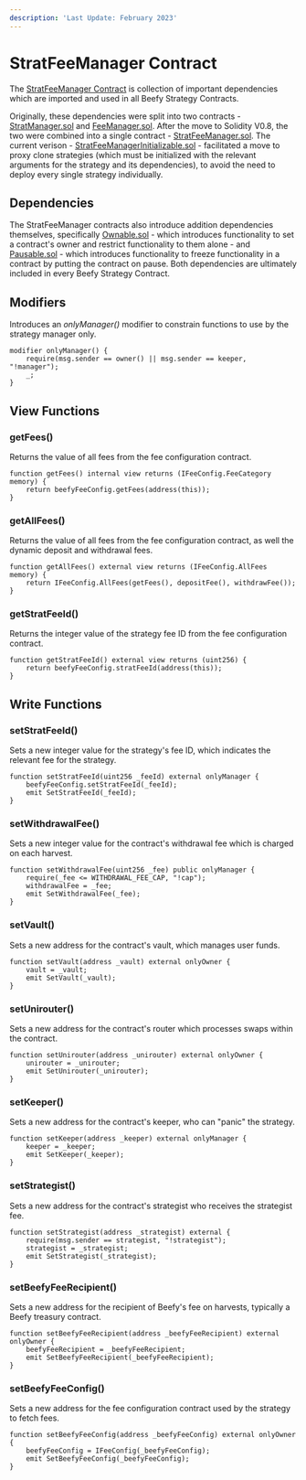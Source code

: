 ```yaml
---
description: 'Last Update: February 2023'
---
```


# StratFeeManager Contract

The [StratFeeManager Contract](https://github.com/beefyfinance/beefy-contracts/blob/master/contracts/BIFI/strategies/Common/StratFeeManagerInitializable.sol) is collection of important dependencies which are imported and used in all Beefy Strategy Contracts.&#x20;

Originally, these dependencies were split into two contracts - [StratManager.sol](https://github.com/beefyfinance/beefy-contracts/blob/master/contracts/BIFI/strategies/Common/StratManager.sol) and [FeeManager.sol](https://github.com/beefyfinance/beefy-contracts/blob/master/contracts/BIFI/strategies/Common/FeeManager.sol). After the move to Solidity V0.8, the two were combined into a single contract - [StratFeeManager.sol](https://github.com/beefyfinance/beefy-contracts/blob/master/contracts/BIFI/strategies/Common/StratFeeManager.sol). The current verison - [StratFeeManagerInitializable.sol](https://github.com/beefyfinance/beefy-contracts/blob/master/contracts/BIFI/strategies/Common/StratFeeManagerInitializable.sol) - facilitated a move to proxy clone strategies (which must be initialized with the relevant arguments for the strategy and its dependencies), to avoid the need to deploy every single strategy individually.

## Dependencies

The StratFeeManager contracts also introduce addition dependencies themselves, specifically [Ownable.sol](https://github.com/OpenZeppelin/openzeppelin-contracts/blob/master/contracts/access/Ownable.sol) - which introduces functionality to set a contract's owner and restrict functionality to them alone - and [Pausable.sol](https://github.com/OpenZeppelin/openzeppelin-contracts/blob/master/contracts/security/Pausable.sol) - which introduces functionality to freeze functionality in a contract by putting the contract on pause. Both dependencies are ultimately included in every Beefy Strategy Contract.

## Modifiers

Introduces an _onlyManager()_ modifier to constrain functions to use by the strategy manager only.

```solidity
modifier onlyManager() {
    require(msg.sender == owner() || msg.sender == keeper, "!manager");
    _;
}
```

## View Functions

### getFees()

Returns the value of all fees from the fee configuration contract.

```solidity
function getFees() internal view returns (IFeeConfig.FeeCategory memory) {
    return beefyFeeConfig.getFees(address(this));
}
```

### getAllFees()

Returns the value of all fees from the fee configuration contract, as well the dynamic deposit and withdrawal fees.

```solidity
function getAllFees() external view returns (IFeeConfig.AllFees memory) {
    return IFeeConfig.AllFees(getFees(), depositFee(), withdrawFee());
}
```

### getStratFeeId()

Returns the integer value of the strategy fee ID from the fee configuration contract.

```solidity
function getStratFeeId() external view returns (uint256) {
    return beefyFeeConfig.stratFeeId(address(this));
}
```

## Write Functions

### setStratFeeId()

Sets a new integer value for the strategy's fee ID, which indicates the relevant fee for the strategy.

```solidity
function setStratFeeId(uint256 _feeId) external onlyManager {
    beefyFeeConfig.setStratFeeId(_feeId);
    emit SetStratFeeId(_feeId);
}
```

### setWithdrawalFee()

Sets a new integer value for the contract's withdrawal fee which is charged on each harvest.

```solidity
function setWithdrawalFee(uint256 _fee) public onlyManager {
    require(_fee <= WITHDRAWAL_FEE_CAP, "!cap");
    withdrawalFee = _fee;
    emit SetWithdrawalFee(_fee);
}
```

### setVault()

Sets a new address for the contract's vault, which manages user funds.

```solidity
function setVault(address _vault) external onlyOwner {
    vault = _vault;
    emit SetVault(_vault);
}
```

### setUnirouter()

Sets a new address for the contract's router which processes swaps within the contract.

```solidity
function setUnirouter(address _unirouter) external onlyOwner {
    unirouter = _unirouter;
    emit SetUnirouter(_unirouter);
}
```

### setKeeper()

Sets a new address for the contract's keeper, who can "panic" the strategy.

```solidity
function setKeeper(address _keeper) external onlyManager {
    keeper = _keeper;
    emit SetKeeper(_keeper);
}
```

### setStrategist()

Sets a new address for the contract's strategist who receives the strategist fee.

```solidity
function setStrategist(address _strategist) external {
    require(msg.sender == strategist, "!strategist");
    strategist = _strategist;
    emit SetStrategist(_strategist);
}
```

### setBeefyFeeRecipient()

Sets a new address for the recipient of Beefy's fee on harvests, typically a Beefy treasury contract.

```solidity
function setBeefyFeeRecipient(address _beefyFeeRecipient) external onlyOwner {
    beefyFeeRecipient = _beefyFeeRecipient;
    emit SetBeefyFeeRecipient(_beefyFeeRecipient);
}
```

### setBeefyFeeConfig()

Sets a new address for the fee configuration contract used by the strategy to fetch fees.

```solidity
function setBeefyFeeConfig(address _beefyFeeConfig) external onlyOwner {
    beefyFeeConfig = IFeeConfig(_beefyFeeConfig);
    emit SetBeefyFeeConfig(_beefyFeeConfig);
}
```

